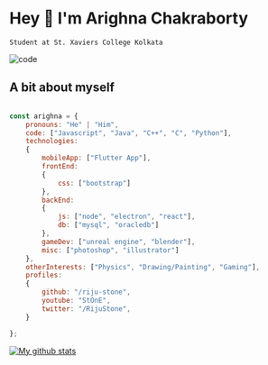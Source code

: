 # Hey :wave: I'm Arighna Chakraborty
```Student at St. Xaviers College Kolkata```

![code](https://media.tenor.co/images/e3b44792cbe73b6e4838f7479bd4e9a2/tenor.gif)

## A bit about myself

```javascript

const arighna = {
    pronouns: "He" | "Him",
    code: ["Javascript", "Java", "C++", "C", "Python"],
    technologies: 
    {
        mobileApp: ["Flutter App"],
        frontEnd: 
        {
            css: ["bootstrap"]
        },
        backEnd: 
        {
            js: ["node", "electron", "react"],
            db: ["mysql", "oracledb"]
        },
        gameDev: ["unreal engine", "blender"],
        misc: ["photoshop", "illustrator"]
    },
    otherInterests: ["Physics", "Drawing/Painting", "Gaming"],
    profiles:
    {
        github: "/riju-stone",
        youtube: "StOnE",
        twitter: "/RijuStone",
    }

};
```

[![My github stats](https://github-readme-stats.vercel.app/api?username=riju-stone)](https://github.com/anuraghazra/github-readme-stats)
